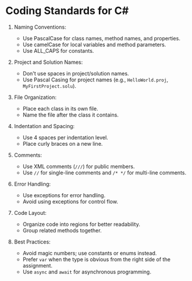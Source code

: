 # Coding Standards for C#

1. Naming Conventions:
    - Use PascalCase for class names, method names, and properties.
    - Use camelCase for local variables and method parameters.
    - Use ALL_CAPS for constants.

2. Project and Solution Names:
    - Don't use spaces in project/solution names.
    - Use Pascal Casing for project names (e.g., `HelloWorld.proj`, `MyFirstProject.solu`).

3. File Organization:
    - Place each class in its own file.
    - Name the file after the class it contains.

4. Indentation and Spacing:
    - Use 4 spaces per indentation level.
    - Place curly braces on a new line.

5. Comments:
    - Use XML comments (`///`) for public members.
    - Use `//` for single-line comments and `/* */` for multi-line comments.

6. Error Handling:
    - Use exceptions for error handling.
    - Avoid using exceptions for control flow.

7. Code Layout:
    - Organize code into regions for better readability.
    - Group related methods together.

8. Best Practices:
    - Avoid magic numbers; use constants or enums instead.
    - Prefer `var` when the type is obvious from the right side of the assignment.
    - Use `async` and `await` for asynchronous programming.